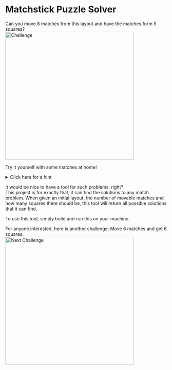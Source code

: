 # Matchstick Puzzle Solver

Can you move 8 matches from this layout and have the matches form 5 squares?<br>
<img src="docs/img/1.png" alt="Challenge" width="400" height="400">

Try it yourself with some matches at home!

<!--suppress CheckImageSize -->
<details>
  <summary>Click here for a hint</summary>
  <p>
    Remove 4 matches from the middle and 4 from the sides.<br>
    The layout should look like this:<br>
    <img src="docs/img/2.png" alt="Hint" width="300" height="300">
  </p>
</details>

It would be nice to have a tool for such problems, right?<br>
This project is for exactly that, it can find the solutions to any match problem.
When given an initial layout, the number of movable matches and how many squares there should be,
this tool will return all possible solutions that it can find.

To use this tool, simply build and run this on your machine.

For anyone interested, here is another challenge:
Move 6 matches and get 6 squares.<br>
<img src="docs/img/1.png" alt="Next Challenge" width="400" height="400">
